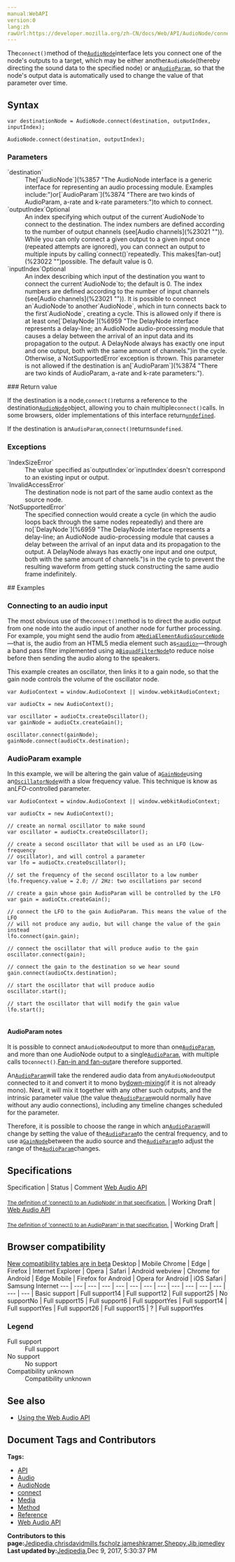 ```yaml
---
manual:WebAPI
version:0
lang:zh
rawUrl:https://developer.mozilla.org/zh-CN/docs/Web/API/AudioNode/connect(AudioNode)
---
```






The`connect()`method of the[`AudioNode`](%3857 "The AudioNode interface is a generic interface for representing an audio processing module. Examples include:")interface lets you connect one of the node&#39;s outputs to a target, which may be either another`AudioNode`(thereby directing the sound data to the specified node) or an[`AudioParam`](%3874 "There are two kinds of AudioParam, a-rate and k-rate parameters:"), so that the node&#39;s output data is automatically used to change the value of that parameter over time.



## Syntax<a name="Syntax"></a>

```
var destinationNode = AudioNode.connect(destination, outputIndex, inputIndex);

AudioNode.connect(destination, outputIndex);

```

### Parameters<a name="Parameters"></a>
<dl><dt id=''>`destination`</dt><dd>The[`AudioNode`](%3857 "The AudioNode interface is a generic interface for representing an audio processing module. Examples include:")or[`AudioParam`](%3874 "There are two kinds of AudioParam, a-rate and k-rate parameters:")to which to connect.</dd><dt id=''>`outputIndex`Optional</dt><dd>An index specifying which output of the current`AudioNode`to connect to the destination. The index numbers are defined according to the number of output channels (see[Audio channels](%23021 "")). While you can only connect a given output to a given input once (repeated attempts are ignored), you can connect an output to multiple inputs by calling`connect()`repeatedly. This makes[fan-out](%23022 "")possible. The default value is 0.</dd><dt id=''>`inputIndex`Optional</dt><dd>An index describing which input of the destination you want to connect the current`AudioNode`to; the default is 0. The index numbers are defined according to the number of input channels (see[Audio channels](%23021 "")). It is possible to connect an`AudioNode`to another`AudioNode`, which in turn connects back to the first`AudioNode`, creating a cycle. This is allowed only if there is at least one[`DelayNode`](%6959 "The DelayNode interface represents a delay-line; an AudioNode audio-processing module that causes a delay between the arrival of an input data and its propagation to the output. A DelayNode always has exactly one input and one output, both with the same amount of channels.")in the cycle. Otherwise, a`NotSupportedError`exception is thrown. This parameter is not allowed if the destination is an[`AudioParam`](%3874 "There are two kinds of AudioParam, a-rate and k-rate parameters:").</dd></dl>
### Return value<a name="Return_value"></a>


If the destination is a node,`connect()`returns a reference to the destination[`AudioNode`](%3857 "The AudioNode interface is a generic interface for representing an audio processing module. Examples include:")object, allowing you to chain multiple`connect()`calls. In some browsers, older implementations of this interface return[`undefined`](%14139 "The global undefined property represents the primitive value undefined. It is one of JavaScript's primitive types.").



If the destination is an`AudioParam`,`connect()`returns`undefined`.


### Exceptions<a name="Exceptions"></a>
<dl><dt id=''>`IndexSizeError`</dt><dd>The value specified as`outputIndex`or`inputIndex`doesn&#39;t correspond to an existing input or output.</dd><dt id=''>`InvalidAccessError`</dt><dd>The destination node is not part of the same audio context as the source node.</dd><dt id=''>`NotSupportedError`</dt><dd>The specified connection would create a cycle (in which the audio loops back through the same nodes repeatedly) and there are no[`DelayNode`](%6959 "The DelayNode interface represents a delay-line; an AudioNode audio-processing module that causes a delay between the arrival of an input data and its propagation to the output. A DelayNode always has exactly one input and one output, both with the same amount of channels.")s in the cycle to prevent the resulting waveform from getting stuck constructing the same audio frame indefinitely.</dd></dl>
## Examples<a name="Examples"></a>

### Connecting to an audio input<a name="Connecting_to_an_audio_input"></a>


The most obvious use of the`connect()`method is to direct the audio output from one node into the audio input of another node for further processing. For example, you might send the audio from a[`MediaElementAudioSourceNode`](%14121 "A MediaElementSourceNode has no inputs and exactly one output, and is created using the AudioContext.createMediaElementSource method. The amount of channels in the output equals the number of channels of the audio referenced by the HTMLMediaElement used in the creation of the node, or is 1 if the HTMLMediaElement has no audio.")—that is, the audio from an HTML5 media element such as[`<audio>`](%13227 "The HTML <audio> element is used to embed sound content in documents. It may contain one or more audio sources, represented using the src attribute or the <source> element: the browser will choose the most suitable one. It can also be the destination for streamed media, using a MediaStream.")—through a band pass filter implemented using a[`BiquadFilterNode`](%13984 "The BiquadFilterNode interface represents a simple low-order filter, and is created using the AudioContext.createBiquadFilter() method. It is an AudioNode that can represent different kinds of filters, tone control devices, and graphic equalizers.")to reduce noise before then sending the audio along to the speakers.



This example creates an oscillator, then links it to a gain node, so that the gain node controls the volume of the oscillator node.


```
var AudioContext = window.AudioContext || window.webkitAudioContext;

var audioCtx = new AudioContext();

var oscillator = audioCtx.createOscillator();
var gainNode = audioCtx.createGain();

oscillator.connect(gainNode);
gainNode.connect(audioCtx.destination);
```

### AudioParam example<a name="AudioParam_example"></a>


In this example, we will be altering the gain value of a[`GainNode`](%5035 "The GainNode interface represents a change in volume. It is an AudioNode audio-processing module that causes a given gain to be applied to the input data before its propagation to the output. A GainNode always has exactly one input and one output, both with the same number of channels.")using an[`OscillatorNode`](%3965 "The OscillatorNode interface represents a periodic waveform, such as a sine wave. It is an AudioScheduledSourceNode audio-processing module that causes a specified frequency of a given wave to be created—in effect, a constant tone.")with a slow frequency value. This technique is know as an<em>LFO</em>-controlled parameter.


```
var AudioContext = window.AudioContext || window.webkitAudioContext;

var audioCtx = new AudioContext();

// create an normal oscillator to make sound
var oscillator = audioCtx.createOscillator();

// create a second oscillator that will be used as an LFO (Low-frequency
// oscillator), and will control a parameter
var lfo = audioCtx.createOscillator();

// set the frequency of the second oscillator to a low number
lfo.frequency.value = 2.0; // 2Hz: two oscillations par second

// create a gain whose gain AudioParam will be controlled by the LFO
var gain = audioCtx.createGain();

// connect the LFO to the gain AudioParam. This means the value of the LFO
// will not produce any audio, but will change the value of the gain instead
lfo.connect(gain.gain);

// connect the oscillator that will produce audio to the gain
oscillator.connect(gain);

// connect the gain to the destination so we hear sound
gain.connect(audioCtx.destination);

// start the oscillator that will produce audio
oscillator.start();

// start the oscillator that will modify the gain value
lfo.start(); 
 

```

#### AudioParam notes<a name="AudioParam_notes"></a>


It is possible to connect an`AudioNode`output to more than one[`AudioParam`](%3874 "There are two kinds of AudioParam, a-rate and k-rate parameters:"), and more than one AudioNode output to a single[`AudioParam`](%3874 "There are two kinds of AudioParam, a-rate and k-rate parameters:"), with multiple calls to`connect()`.[Fan-in and fan-out](%23022 "")are therefore supported.



An[`AudioParam`](%3874 "There are two kinds of AudioParam, a-rate and k-rate parameters:")will take the rendered audio data from any`AudioNode`output connected to it and convert it to mono by[down-mixing](%3917 "")(if it is not already mono). Next, it will mix it together with any other such outputs, and the intrinsic parameter value (the value the[`AudioParam`](%3874 "There are two kinds of AudioParam, a-rate and k-rate parameters:")would normally have without any audio connections), including any timeline changes scheduled for the parameter.



Therefore, it is possible to choose the range in which an[`AudioParam`](%3874 "There are two kinds of AudioParam, a-rate and k-rate parameters:")will change by setting the value of the[`AudioParam`](%3874 "There are two kinds of AudioParam, a-rate and k-rate parameters:")to the central frequency, and to use a[`GainNode`](%5035 "The GainNode interface represents a change in volume. It is an AudioNode audio-processing module that causes a given gain to be applied to the input data before its propagation to the output. A GainNode always has exactly one input and one output, both with the same number of channels.")between the audio source and the[`AudioParam`](%3874 "There are two kinds of AudioParam, a-rate and k-rate parameters:")to adjust the range of the[`AudioParam`](%3874 "There are two kinds of AudioParam, a-rate and k-rate parameters:")changes.


## Specifications<a name="Specifications"></a>
Specification | Status | Comment 
[Web Audio API<br></br><small>The definition of &#39;connect() to an AudioNode&#39; in that specification.</small>](%23023 "") | Working Draft |  
[Web Audio API<br></br><small>The definition of &#39;connect() to an AudioParam&#39; in that specification.</small>](%23024 "") | Working Draft |  


## Browser compatibility<a name="Browser_compatibility"></a>
[New compatibility tables are in beta<i></i>](%3360 "")
<abbr>Desktop<i></i></abbr> | <abbr>Mobile<i></i></abbr> 
<abbr>Chrome<i></i></abbr> | <abbr>Edge<i></i></abbr> | <abbr>Firefox<i></i></abbr> | <abbr>Internet Explorer<i></i></abbr> | <abbr>Opera<i></i></abbr> | <abbr>Safari<i></i></abbr> | <abbr>Android webview<i></i></abbr> | <abbr>Chrome for Android<i></i></abbr> | <abbr>Edge Mobile<i></i></abbr> | <abbr>Firefox for Android<i></i></abbr> | <abbr>Opera for Android<i></i></abbr> | <abbr>iOS Safari<i></i></abbr> | <abbr>Samsung Internet<i></i></abbr> 
 ---  |  ---  |  ---  |  ---  |  ---  |  ---  |  ---  |  ---  |  ---  |  ---  |  ---  |  ---  |  ---  |  ---  | 
Basic support | <abbr>Full support</abbr>14 | <abbr>Full support</abbr>12 | <abbr>Full support</abbr>25 | <abbr>No support</abbr>No | <abbr>Full support</abbr>15 | <abbr>Full support</abbr>6 | <abbr>Full support</abbr>Yes | <abbr>Full support</abbr>14 | <abbr>Full support</abbr>Yes | <abbr>Full support</abbr>26 | <abbr>Full support</abbr>15 | <abbr>?</abbr> | <abbr>Full support</abbr>Yes 


### Legend<a name="Legend"></a>
<dl><dt id=''><abbr>Full support</abbr></dt><dd>Full support</dd><dt id=''><abbr>No support</abbr></dt><dd>No support</dd><dt id=''><abbr>Compatibility unknown</abbr></dt><dd>Compatibility unknown</dd></dl>


## See also<a name="See_also"></a>

* [Using the Web Audio API](%3743 "")



## Document Tags and Contributors
**Tags:**
* [API](%22815 "")
* [Audio](%22816 "")
* [AudioNode](%23025 "")
* [connect](%23026 "")
* [Media](%22821 "")
* [Method](%22861 "")
* [Reference](%22199 "")
* [Web Audio API](%22825 "")

**Contributors to this page:**[Jedipedia](%22946 ""),[chrisdavidmills](%22892 ""),[fscholz](%22202 ""),[jameshkramer](%22356 ""),[Sheppy](%22371 ""),[Jib](%23027 ""),[jpmedley](%22826 "")
**Last updated by:**[Jedipedia](%22946 ""),<time>Dec 9, 2017, 5:30:37 PM</time>


